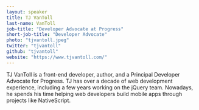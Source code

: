 ```yaml
---
layout: speaker
title: TJ VanToll
last-name: VanToll
job-title: "Developer Advocate at Progress"
short-job-title: "Developer Advocate"
photo: "tjvantoll.jpeg"
twitter: "tjvantoll"
github: "tjvantoll"
website: "https://www.tjvantoll.com/"
---
```


TJ VanToll is a front-end developer, author, and a Principal Developer Advocate for Progress. TJ has over a decade of web development experience, including a few years working on the jQuery team. Nowadays, he spends his time helping web developers build mobile apps through projects like NativeScript.